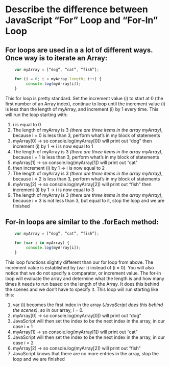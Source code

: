 # Describe the difference between JavaScript “For” Loop and “For-In” Loop

## For loops are used in a a lot of different ways.  Once way is to iterate an Array:

```javascript
    var myArray = [“dog”, “cat”, “fish”];

    for (i = 0; i < myArray.length; i++) {
         console.log(myArray[i]);
    }
```

This for loop is pretty standard.  Set the increment value (i) to start at 0 (the first number of an Array index), continue to loop until the increment value (i) is less than the length of myArray, and increment (i) by 1 every time.  This will run the loop starting with:

1. i is equal to 0
2. The length of myArray is 3 _(there are three items in the array myArray)_, because i = 0 is less than 3, perform what’s in my block of statements
3. myArray[0] -> so console.log(myArray[0]) will print out “dog"
then increment (i) by 1 -> i is now equal to 1
4. The length of myArray is 3  _(there are three items in the array myArray)_, because i = 1 is less than 3, perform what’s in my block of statements
5. myArray[1] -> so console.log(myArray[1]) will print out “cat"
6. then increment (i) by 1 -> i is now equal to 2
7. The length of myArray is 3 _(there are three items in the array myArray)_, because i = 2 is less than 3, perform what’s in my block of statements
8. myArray[2] -> so console.log(myArray[2]) will print out “fish"
then increment (i) by 1 -> i is now equal to 3
9. The length of myArray is 3 _(there are three items in the array myArray)_, because i = 3 is not less than 3, but equal to it, stop the loop and we are finished




## For-in loops are similar to the .forEach method:  
```javascript
    var myArray = [“dog”, “cat”, “fish”];

    for (var i in myArray) {
         console.log(myArray[i]);
    }
```

This loop functions slightly different than our for loop from above.  The increment value is established by (var i) instead of (i = 0).  You will also notice that we do not specify a comparator, or increment value.  The for-in loop will evaluate the array and determine what the length is and how many times it needs to run based on the length of the Array.  It does this behind the scenes and we don’t have to specify it.  This loop will run starting like this:

1. var (i) becomes the first index in the array _(JavaScript does this behind the scenes)_, so in our array, i = 0.
2. myArray[0] -> so console.log(myArray[0]) will print out “dog"
3. JavaScript will then set the index to be the next index in the array, in our case i = 1
4. myArray[1] -> so console.log(myArray[1]) will print out “cat"
5. JavaScript will then set the index to be the next index in the array, in our case i = 2
6. myArray[2] -> so console.log(myArray[2]) will print out “fish"
7. JavaScript knows that there are no more entries in the array, stop the loop and we are finished
